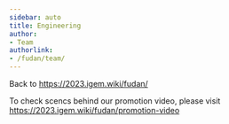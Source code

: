```yaml
---
sidebar: auto
title: Engineering
author:
- Team
authorlink:
- /fudan/team/
---
```


Back to https://2023.igem.wiki/fudan/

To check scencs behind our promotion video, please visit https://2023.igem.wiki/fudan/promotion-video